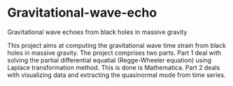 # Gravitational-wave-echo
Gravitational wave echoes from black holes in massive gravity

This project aims at computing the gravitational wave time strain from black holes in massive gravity. The project comprises two parts. Part 1 deal with solving the partial differential equatial (Regge-Wheeler equation) using Laplace transformation method. This is done is Mathematica. Part 2 deals with visualizing data and extracting the quasinormal mode from time series.
